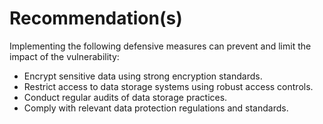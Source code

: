 # Recommendation(s)

Implementing the following defensive measures can prevent and limit the impact of the vulnerability:

- Encrypt sensitive data using strong encryption standards.  
- Restrict access to data storage systems using robust access controls.  
- Conduct regular audits of data storage practices.  
- Comply with relevant data protection regulations and standards.
